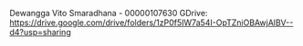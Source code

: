 Dewangga Vito Smaradhana - 00000107630
GDrive:
https://drive.google.com/drive/folders/1zP0f5IW7a54I-OpTZniOBAwjAlBV--d4?usp=sharing 
